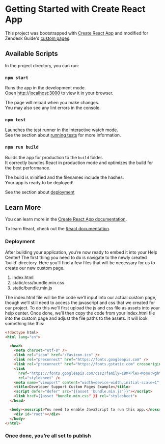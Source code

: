 # Getting Started with Create React App

This project was bootstrapped with [Create React App](https://github.com/facebook/create-react-app) and modified for Zendesk Guide's [custom pages](https://support.zendesk.com/hc/en-us/articles/4409012911770-Creating-custom-pages-in-your-help-center).

## Available Scripts

In the project directory, you can run:

### `npm start`

Runs the app in the development mode.\
Open [http://localhost:3000](http://localhost:3000) to view it in your browser.

The page will reload when you make changes.\
You may also see any lint errors in the console.

### `npm test`

Launches the test runner in the interactive watch mode.\
See the section about [running tests](https://facebook.github.io/create-react-app/docs/running-tests) for more information.

### `npm run build`

Builds the app for production to the `build` folder.\
It correctly bundles React in production mode and optimizes the build for the best performance.

The build is minified and the filenames include the hashes.\
Your app is ready to be deployed!

See the section about [deployment](#deployment)

## Learn More

You can learn more in the [Create React App documentation](https://facebook.github.io/create-react-app/docs/getting-started).

To learn React, check out the [React documentation](https://reactjs.org/).

### Deployment

After building your application, you’re now ready to embed it into your Help Center! The first thing you need to do is navigate to the newly created ‘build’ directory. Here you’ll find a few files that will be necessary for us to create our new custom page.

1. index.html
2. static/css/bundle.min.css
3. static/bundle.min.js

The index.html file will be the code we’ll input into our actual custom page, though we’ll still need to access the javascript and css that we created for our project. To do this we’ll first upload the js and css file as assets into your help center. Once done, we’ll then copy the code from your index.html file into the custom page and adjust the file paths to the assets. It will look something like this:

```html
<!doctype html>
<html lang="en">

  <head>
    <meta charset="utf-8" />
    <link rel="icon" href="/favicon.ico" />
    <link rel="preconnect" href="https://fonts.googleapis.com" />
    <link rel="preconnect" href="https://fonts.gstatic.com" crossorigin />
    <link
      href="https://fonts.googleapis.com/css2?family=IBM+Plex+Mono:wght@100;200;300;400&family=Poppins:wght@400;600;700;800&display=swap"
      rel="stylesheet" />
    <meta name="viewport" content="width=device-width,initial-scale=1" />
    <title>Developer Support Custom Pages Example</title>
    <script defer="defer" src="{{asset 'bundle.min.js'}}"></script>
    <link href={{asset "bundle.min.css" }} rel="stylesheet">
  </head>

  <body><noscript>You need to enable JavaScript to run this app.</noscript>
    <div id="root"></div>
  </body>
</html>
```

### Once done, you’re all set to publish

